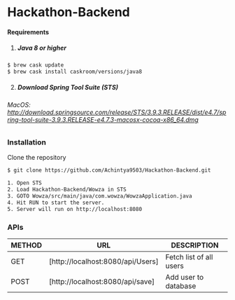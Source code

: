# Hackathon-Backend


#### Requirements
    
1. ##### Java 8 or higher
```sh
$ brew cask update
$ brew cask install caskroom/versions/java8
```

2. ##### Download Spring Tool Suite (STS)
###### MacOS: http://download.springsource.com/release/STS/3.9.3.RELEASE/dist/e4.7/spring-tool-suite-3.9.3.RELEASE-e4.7.3-macosx-cocoa-x86_64.dmg


### Installation

Clone the repository

```sh
$ git clone https://github.com/Achintya9503/Hackathon-Backend.git

1. Open STS
2. Load Hackathon-Backend/Wowza in STS
3. GOTO Wowza/src/main/java/com.wowza/WowzaApplication.java
4. Hit RUN to start the server.
5. Server will run on http://localhost:8080
```

### APIs 


| METHOD | URL | DESCRIPTION |
| ------ | ------ | ------ |
| GET | [http://localhost:8080/api/Users] | Fetch list of all users
| POST | [http://localhost:8080/api/save] | Add user to database

